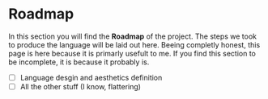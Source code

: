# Roadmap

In this section you will find the **Roadmap** of the project.
The steps we took to produce the language will be laid out here.
Beeing completly honest, this page is here because it is primarly usefult to me.
If you find this section to be incomplete, it is because it probably is.

- [ ] Language desgin and aesthetics definition
- [ ] All the other stuff (I know, flattering)
